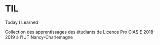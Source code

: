 # TIL
Today I Learned

Collection des apprentissages des étudiants de Licence Pro CIASIE 2018-2019 à l'IUT Nancy-Charlemagne